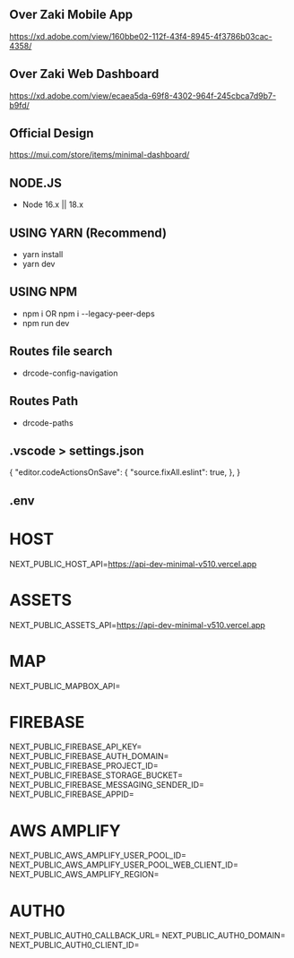 ## Over Zaki Mobile App
https://xd.adobe.com/view/160bbe02-112f-43f4-8945-4f3786b03cac-4358/
## Over Zaki Web Dashboard
https://xd.adobe.com/view/ecaea5da-69f8-4302-964f-245cbca7d9b7-b9fd/

## Official Design
https://mui.com/store/items/minimal-dashboard/


## NODE.JS

- Node 16.x || 18.x

## USING YARN (Recommend)

- yarn install
- yarn dev

## USING NPM

- npm i OR npm i --legacy-peer-deps
- npm run dev

## Routes file search
- drcode-config-navigation

## Routes Path
- drcode-paths



## .vscode > settings.json

{
  "editor.codeActionsOnSave": {
    "source.fixAll.eslint": true,
  },
}


## .env 
# HOST
NEXT_PUBLIC_HOST_API=https://api-dev-minimal-v510.vercel.app

# ASSETS
NEXT_PUBLIC_ASSETS_API=https://api-dev-minimal-v510.vercel.app

# MAP
NEXT_PUBLIC_MAPBOX_API=

# FIREBASE
NEXT_PUBLIC_FIREBASE_API_KEY=
NEXT_PUBLIC_FIREBASE_AUTH_DOMAIN=
NEXT_PUBLIC_FIREBASE_PROJECT_ID=
NEXT_PUBLIC_FIREBASE_STORAGE_BUCKET=
NEXT_PUBLIC_FIREBASE_MESSAGING_SENDER_ID=
NEXT_PUBLIC_FIREBASE_APPID=

# AWS AMPLIFY
NEXT_PUBLIC_AWS_AMPLIFY_USER_POOL_ID=
NEXT_PUBLIC_AWS_AMPLIFY_USER_POOL_WEB_CLIENT_ID=
NEXT_PUBLIC_AWS_AMPLIFY_REGION=

# AUTH0
NEXT_PUBLIC_AUTH0_CALLBACK_URL=
NEXT_PUBLIC_AUTH0_DOMAIN=
NEXT_PUBLIC_AUTH0_CLIENT_ID=
